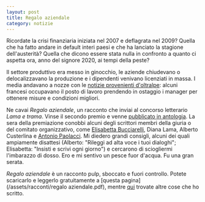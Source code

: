 ```yaml
---
layout: post
title: Regalo aziendale
category: notizie
---
```

Ricordate la crisi finanziaria iniziata nel 2007 e deflagrata nel 2009? Quella che ha fatto andare in default interi paesi e che ha lanciato la stagione dell'austerità? Quella che dicono essere stata nulla in confronto a quanto ci aspetta ora, anno del signore 2020, ai tempi della peste?  
  
Il settore produttivo era messo in ginocchio, le aziende chiudevano o delocalizzavano la produzione e i dipendenti venivano licenziati in massa. I media andavano a nozze con le [notizie provenienti d'oltralpe](https://www.corriere.it/esteri/09_aprile_16/manager_sequestrati_francia_5d2476de-2aab-11de-a92d-00144f02aabc.shtml?refresh_ce-cp): alcuni francesi occupavano il posto di lavoro prendendo in ostaggio i manager per ottenere misure e condizioni migliori.

Ne cavai *Regalo aziendale*, un racconto che inviai al concorso letterario *Lama e trama*. Vinse il secondo premio e venne [pubblicato in antologia](https://www.ibs.it/lama-trama-2010-narrazioni-in-libro-vari/e/9788883724886). La sera della premiazione conobbi alcuni degli scrittori membri della giuria o del comitato organizzativo, come [Elisabetta Bucciarelli](https://www.elisabettabucciarelli.it/l), Diana Lama, Alberto Custerlina e [Antonio Paolacci](https://antoniopaolacci.blogspot.com/). Mi diedero grandi consigli, alcuni dei quali ampiamente disattesi (Alberto: "Rileggi ad alta voce i tuoi dialoghi"; Elisabetta: "Insisti e scrivi ogni giorno") e cercarono di sciogliermi l'imbarazzo di dosso. Ero e mi sentivo un pesce fuor d'acqua. Fu una gran serata. 

*Regalo aziendale* è un racconto pulp, sboccato e fuori controllo. Potete scaricarlo e leggerlo gratuitamente a [questa pagina](/assets/racconti/regalo aziendale.pdf), mentre [qui](/racconti) trovate altre cose che ho scritto.
